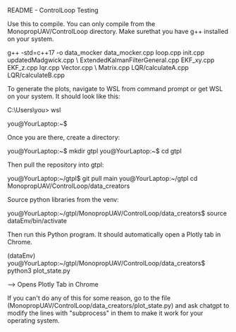 README - ControlLoop Testing

Use this to compile. You can only compile from the MonopropUAV/ControlLoop directory.
Make surethat you have g++ installed on your system.

g++ -std=c++17 -o data_mocker data_mocker.cpp loop.cpp init.cpp updatedMadgwick.cpp  \\
ExtendedKalmanFilterGeneral.cpp EKF_xy.cpp EKF_z.cpp lqr.cpp Vector.cpp \\
Matrix.cpp LQR/calculateA.cpp LQR/calculateB.cpp

To generate the plots, navigate to WSL from command prompt or get WSL on your system. 
It should look like this:

C:\Users\you\> wsl

you@YourLaptop:~$

Once you are there, create a directory:

you@YourLaptop:~$ mkdir gtpl
you@YourLaptop:~$ cd gtpl

Then pull the repository into gtpl:

you@YourLaptop:~/gtpl$ git pull main
you@YourLaptop:~/gtpl cd MonopropUAV/ControlLoop/data_creators

Source python libraries from the venv:

you@YourLaptop:~/gtpl/MonopropUAV/ControlLoop/data_creators$ source dataEnv/bin/activate

Then run this Python program. It should automatically open a Plotly tab in Chrome.

(dataEnv) you@YourLaptop:~/gtpl/MonopropUAV/ControlLoop/data_creators$ python3 plot_state.py

--> Opens Plotly Tab in Chrome

If you can't do any of this for some reason, go to the file
(MonopropUAV/ControlLoop/data_creators/plot_state.py) and ask chatgpt
to modify the lines with "subprocess" in them to make it work for your
operating system.

